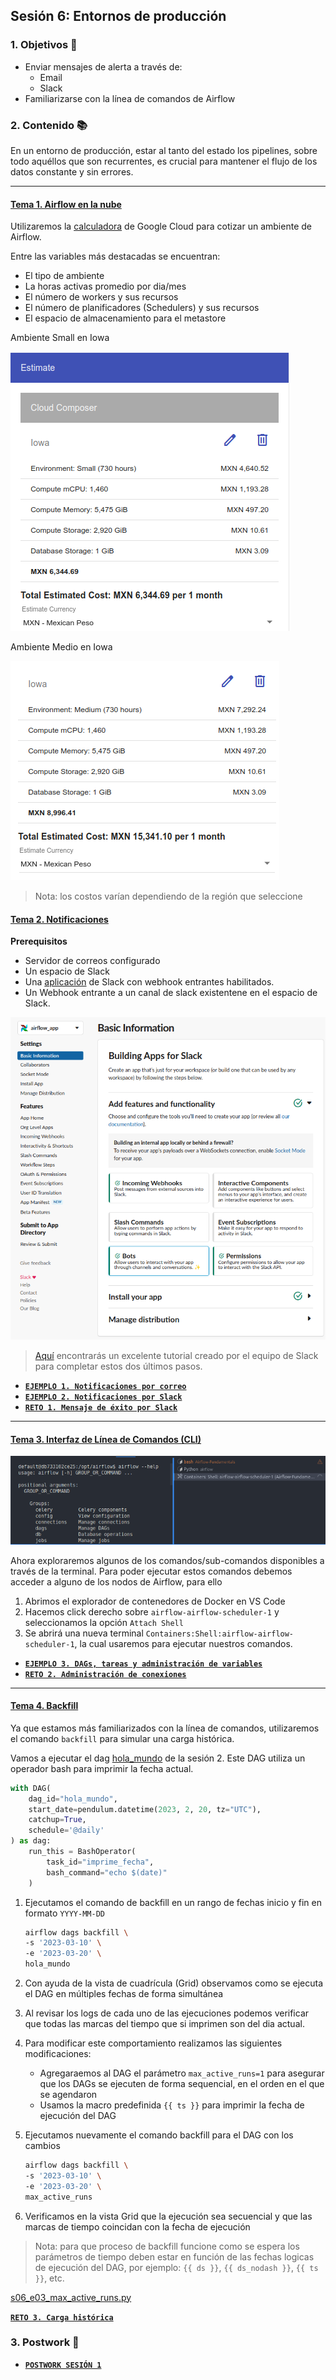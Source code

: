 ## Sesión 6: Entornos de producción

### 1. Objetivos 🎯 

- Enviar mensajes de alerta a través de:
    - Email
    - Slack
- Familiarizarse con la línea de comandos de Airflow

### 2. Contenido 📚

En un entorno de producción, estar al tanto del estado los pipelines, sobre todo aquéllos que son recurrentes, es crucial para mantener el flujo de los datos constante y sin errores.

---
#### <ins>Tema 1. Airflow en la nube</ins>

Utilizaremos la [calculadora](https://cloud.google.com/products/calculator?hl=es-419#id=0e73c2c7-ab05-4cbf-8e63-4891cb4f5055) de Google Cloud para cotizar un ambiente de Airflow.

Entre las variables más destacadas se encuentran:

- El tipo de ambiente
- La horas activas promedio por dia/mes
- El número de workers y sus recursos
- El número de planificadores (Schedulers) y sus recursos
- El espacio de almacenamiento para el metastore

Ambiente Small en Iowa

![](2023-04-24-08-41-43.png)

Ambiente Medio en Iowa

![](2023-04-24-08-50-42.png)

> Nota: los costos varían dependiendo de la región que seleccione
#### <ins>Tema 2. Notificaciones</ins>

**Prerequisitos**


- Servidor de correos configurado
- Un espacio de Slack
- Una [aplicación](https://api.slack.com/apps) de Slack con webhook entrantes habilitados.
- Un Webhook entrante a un canal de slack existentene en el espacio de Slack.

![image](/Sesion-06/Ejemplo-01/assets/img/airflow_app_basic_info.png)


> [Aquí](https://api.slack.com/messaging/webhooks) encontrarás un excelente tutorial creado por el equipo de Slack para completar estos dos últimos pasos. 


- [**`EJEMPLO 1. Notificaciones por correo`**](/Sesion-06/Ejemplo-01/README.md)
- [**`EJEMPLO 2. Notificaciones por Slack`**](/Sesion-06/Ejemplo-02/README.md)
- [**`RETO 1. Mensaje de éxito por Slack`**](/Sesion-06/Reto-01/README.md)

---
#### <ins>Tema 3. Interfaz de Línea de Comandos (CLI)</ins>

![image](2023-04-23-16-10-45.png)

Ahora exploraremos algunos de los comandos/sub-comandos disponibles a través de la terminal.
Para poder ejecutar estos comandos debemos acceder a alguno de los nodos de Airflow, para ello

1. Abrimos el explorador de contenedores de Docker en VS Code
2. Hacemos click derecho sobre `airflow-airflow-scheduler-1` y seleccionamos la opción `Attach Shell`
3. Se abrirá una nueva terminal `Containers:Shell:airflow-airflow-scheduler-1`, la cual usaremos para ejecutar nuestros comandos.

- [**`EJEMPLO 3. DAGs, tareas y administración de variables`**](/Sesion-06/Ejemplo-03/README.md)
- [**`RETO 2. Administración de conexiones`**](/Sesion-06/Reto-01/README.md)
---


#### <ins>Tema 4. Backfill</ins>

Ya que estamos más familiarizados con la línea de comandos, utilizaremos el comando `backfill`
para simular una carga histórica.

Vamos a ejecutar el dag [hola_mundo](Sesion-01/Ejemplo-02/assets/dags/hola_mundo.py) de la sesión 2.
Este DAG utiliza un operador bash para imprimir la fecha actual.

```python
with DAG(
    dag_id="hola_mundo",
    start_date=pendulum.datetime(2023, 2, 20, tz="UTC"),
    catchup=True,
    schedule='@daily'
) as dag:
    run_this = BashOperator(
        task_id="imprime_fecha",
        bash_command="echo $(date)"
    )
```

1. Ejecutamos el comando de backfill en un rango de fechas inicio y fin en formato `YYYY-MM-DD`

    ```bash
    airflow dags backfill \
    -s '2023-03-10' \
    -e '2023-03-20' \
    hola_mundo
    ```

2. Con ayuda de la vista de cuadrícula (Grid) observamos como se ejecuta el DAG en múltiples fechas de forma simultánea

3. Al revisar los logs de cada uno de las ejecuciones podemos verificar que todas las marcas del tiempo que si imprimen son del dia actual.

4. Para modificar este comportamiento realizamos las siguientes modificaciones:
    - Agregaraemos al DAG el parámetro `max_active_runs=1` para asegurar que los DAGs se ejecuten de forma sequencial, en el orden en el que se agendaron
    - Usamos la macro predefinida `{{ ts }}` para imprimir la fecha de ejecución del DAG

5. Ejecutamos nuevamente el comando backfill para el DAG con los cambios

    ```bash
    airflow dags backfill \
    -s '2023-03-10' \
    -e '2023-03-20' \
    max_active_runs
    ```

6. Verificamos en la vista Grid que la ejecución sea secuencial y que las marcas de tiempo coincidan con la fecha de ejecución

> Nota: para que proceso de backfill funcione como se espera los parámetros de tiempo deben estar en función de las fechas logicas de ejecución del DAG, por ejemplo: `{{ ds }}`, `{{ ds_nodash }}`, `{{ ts }}`, etc.

[s06_e03_max_active_runs.py](Sesion-06/Ejemplo-04/assets/dags/s06_e03_max_active_runs.py)

[**`RETO 3. Carga histórica`**](/Sesion-06/Reto-03/README.md)
### 3. Postwork :memo:


- [**`POSTWORK SESIÓN 1`**](/Sesion-06/Postwork/README.md)

<br/>


</div>

